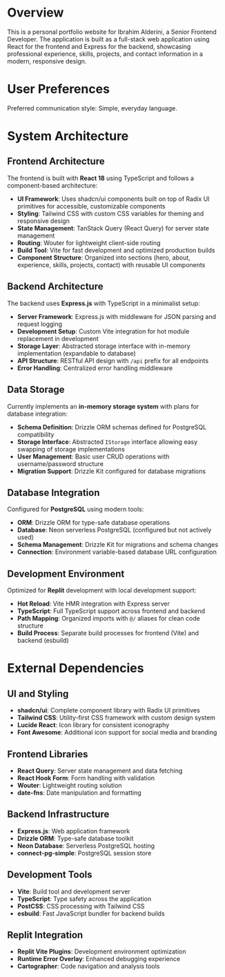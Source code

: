 # Overview

This is a personal portfolio website for Ibrahim Alderini, a Senior Frontend Developer. The application is built as a full-stack web application using React for the frontend and Express for the backend, showcasing professional experience, skills, projects, and contact information in a modern, responsive design.

# User Preferences

Preferred communication style: Simple, everyday language.

# System Architecture

## Frontend Architecture

The frontend is built with **React 18** using TypeScript and follows a component-based architecture:

- **UI Framework**: Uses shadcn/ui components built on top of Radix UI primitives for accessible, customizable components
- **Styling**: Tailwind CSS with custom CSS variables for theming and responsive design
- **State Management**: TanStack Query (React Query) for server state management
- **Routing**: Wouter for lightweight client-side routing
- **Build Tool**: Vite for fast development and optimized production builds
- **Component Structure**: Organized into sections (hero, about, experience, skills, projects, contact) with reusable UI components

## Backend Architecture

The backend uses **Express.js** with TypeScript in a minimalist setup:

- **Server Framework**: Express.js with middleware for JSON parsing and request logging
- **Development Setup**: Custom Vite integration for hot module replacement in development
- **Storage Layer**: Abstracted storage interface with in-memory implementation (expandable to database)
- **API Structure**: RESTful API design with `/api` prefix for all endpoints
- **Error Handling**: Centralized error handling middleware

## Data Storage

Currently implements an **in-memory storage system** with plans for database integration:

- **Schema Definition**: Drizzle ORM schemas defined for PostgreSQL compatibility
- **Storage Interface**: Abstracted `IStorage` interface allowing easy swapping of storage implementations
- **User Management**: Basic user CRUD operations with username/password structure
- **Migration Support**: Drizzle Kit configured for database migrations

## Database Integration

Configured for **PostgreSQL** using modern tools:

- **ORM**: Drizzle ORM for type-safe database operations
- **Database**: Neon serverless PostgreSQL (configured but not actively used)
- **Schema Management**: Drizzle Kit for migrations and schema changes
- **Connection**: Environment variable-based database URL configuration

## Development Environment

Optimized for **Replit** development with local development support:

- **Hot Reload**: Vite HMR integration with Express server
- **TypeScript**: Full TypeScript support across frontend and backend
- **Path Mapping**: Organized imports with `@/` aliases for clean code structure
- **Build Process**: Separate build processes for frontend (Vite) and backend (esbuild)

# External Dependencies

## UI and Styling
- **shadcn/ui**: Complete component library with Radix UI primitives
- **Tailwind CSS**: Utility-first CSS framework with custom design system
- **Lucide React**: Icon library for consistent iconography
- **Font Awesome**: Additional icon support for social media and branding

## Frontend Libraries
- **React Query**: Server state management and data fetching
- **React Hook Form**: Form handling with validation
- **Wouter**: Lightweight routing solution
- **date-fns**: Date manipulation and formatting

## Backend Infrastructure
- **Express.js**: Web application framework
- **Drizzle ORM**: Type-safe database toolkit
- **Neon Database**: Serverless PostgreSQL hosting
- **connect-pg-simple**: PostgreSQL session store

## Development Tools
- **Vite**: Build tool and development server
- **TypeScript**: Type safety across the application
- **PostCSS**: CSS processing with Tailwind CSS
- **esbuild**: Fast JavaScript bundler for backend builds

## Replit Integration
- **Replit Vite Plugins**: Development environment optimization
- **Runtime Error Overlay**: Enhanced debugging experience
- **Cartographer**: Code navigation and analysis tools